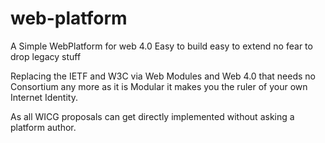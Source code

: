 # web-platform
A Simple WebPlatform for web 4.0 Easy to build easy to extend no fear to drop legacy stuff

Replacing the IETF and W3C via Web Modules and Web 4.0 that needs no Consortium any more as it is Modular it makes you the ruler of your own Internet Identity. 

As all WICG proposals can get directly implemented without asking a platform author. 
